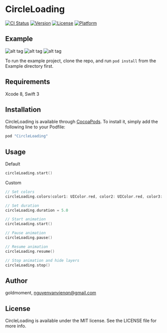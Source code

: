 # CircleLoading

[![CI Status](http://img.shields.io/travis/goldmoment/CircleLoading.svg?style=flat)](https://travis-ci.org/goldmoment/CircleLoading)
[![Version](https://img.shields.io/cocoapods/v/CircleLoading.svg?style=flat)](http://cocoapods.org/pods/CircleLoading)
[![License](https://img.shields.io/cocoapods/l/CircleLoading.svg?style=flat)](http://cocoapods.org/pods/CircleLoading)
[![Platform](https://img.shields.io/cocoapods/p/CircleLoading.svg?style=flat)](http://cocoapods.org/pods/CircleLoading)

## Example
![alt tag](https://github.com/goldmoment/CircleLoading/blob/master/loading1.gif)
![alt tag](https://github.com/goldmoment/CircleLoading/blob/master/loading2.gif)
![alt tag](https://github.com/goldmoment/CircleLoading/blob/master/loading3.png)

To run the example project, clone the repo, and run `pod install` from the Example directory first.

## Requirements

Xcode 8, Swift 3

## Installation

CircleLoading is available through [CocoaPods](http://cocoapods.org). To install
it, simply add the following line to your Podfile:

```ruby
pod "CircleLoading"
```

## Usage

Default

```swift
circleLoading.start()
```
Custom

```swift
// Set colors
circleLoading.colors(color1: UIColor.red, color2: UIColor.red, color3: UIColor.red)

// Set duration
circleLoading.duration = 5.0

// Start animation
circleLoading.start()

// Pause animation
circleLoading.pause()

// Resume animation
circleLoading.resume()

// Stop animation and hide layers
circleLoading.stop()
```

## Author

goldmoment, nguyenvanvienqn@gmail.com

## License

CircleLoading is available under the MIT license. See the LICENSE file for more info.
